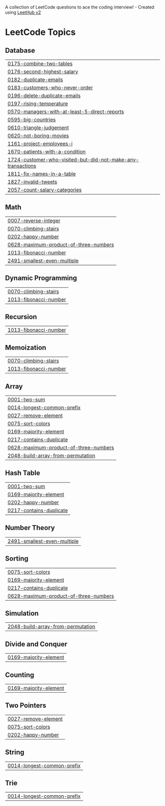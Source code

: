 A collection of LeetCode questions to ace the coding interview! - Created using [LeetHub v2](https://github.com/arunbhardwaj/LeetHub-2.0)
<!---LeetCode Topics Start-->
# LeetCode Topics
## Database
|  |
| ------- |
| [0175-combine-two-tables](https://github.com/tsionawitworkneh/competitive-programming/tree/master/0175-combine-two-tables) |
| [0176-second-highest-salary](https://github.com/tsionawitworkneh/competitive-programming/tree/master/0176-second-highest-salary) |
| [0182-duplicate-emails](https://github.com/tsionawitworkneh/competitive-programming/tree/master/0182-duplicate-emails) |
| [0183-customers-who-never-order](https://github.com/tsionawitworkneh/competitive-programming/tree/master/0183-customers-who-never-order) |
| [0196-delete-duplicate-emails](https://github.com/tsionawitworkneh/competitive-programming/tree/master/0196-delete-duplicate-emails) |
| [0197-rising-temperature](https://github.com/tsionawitworkneh/competitive-programming/tree/master/0197-rising-temperature) |
| [0570-managers-with-at-least-5-direct-reports](https://github.com/tsionawitworkneh/competitive-programming/tree/master/0570-managers-with-at-least-5-direct-reports) |
| [0595-big-countries](https://github.com/tsionawitworkneh/competitive-programming/tree/master/0595-big-countries) |
| [0610-triangle-judgement](https://github.com/tsionawitworkneh/competitive-programming/tree/master/0610-triangle-judgement) |
| [0620-not-boring-movies](https://github.com/tsionawitworkneh/competitive-programming/tree/master/0620-not-boring-movies) |
| [1161-project-employees-i](https://github.com/tsionawitworkneh/competitive-programming/tree/master/1161-project-employees-i) |
| [1670-patients-with-a-condition](https://github.com/tsionawitworkneh/competitive-programming/tree/master/1670-patients-with-a-condition) |
| [1724-customer-who-visited-but-did-not-make-any-transactions](https://github.com/tsionawitworkneh/competitive-programming/tree/master/1724-customer-who-visited-but-did-not-make-any-transactions) |
| [1811-fix-names-in-a-table](https://github.com/tsionawitworkneh/competitive-programming/tree/master/1811-fix-names-in-a-table) |
| [1827-invalid-tweets](https://github.com/tsionawitworkneh/competitive-programming/tree/master/1827-invalid-tweets) |
| [2057-count-salary-categories](https://github.com/tsionawitworkneh/competitive-programming/tree/master/2057-count-salary-categories) |
## Math
|  |
| ------- |
| [0007-reverse-integer](https://github.com/tsionawitworkneh/competitive-programming/tree/master/0007-reverse-integer) |
| [0070-climbing-stairs](https://github.com/tsionawitworkneh/competitive-programming/tree/master/0070-climbing-stairs) |
| [0202-happy-number](https://github.com/tsionawitworkneh/competitive-programming/tree/master/0202-happy-number) |
| [0628-maximum-product-of-three-numbers](https://github.com/tsionawitworkneh/competitive-programming/tree/master/0628-maximum-product-of-three-numbers) |
| [1013-fibonacci-number](https://github.com/tsionawitworkneh/competitive-programming/tree/master/1013-fibonacci-number) |
| [2491-smallest-even-multiple](https://github.com/tsionawitworkneh/competitive-programming/tree/master/2491-smallest-even-multiple) |
## Dynamic Programming
|  |
| ------- |
| [0070-climbing-stairs](https://github.com/tsionawitworkneh/competitive-programming/tree/master/0070-climbing-stairs) |
| [1013-fibonacci-number](https://github.com/tsionawitworkneh/competitive-programming/tree/master/1013-fibonacci-number) |
## Recursion
|  |
| ------- |
| [1013-fibonacci-number](https://github.com/tsionawitworkneh/competitive-programming/tree/master/1013-fibonacci-number) |
## Memoization
|  |
| ------- |
| [0070-climbing-stairs](https://github.com/tsionawitworkneh/competitive-programming/tree/master/0070-climbing-stairs) |
| [1013-fibonacci-number](https://github.com/tsionawitworkneh/competitive-programming/tree/master/1013-fibonacci-number) |
## Array
|  |
| ------- |
| [0001-two-sum](https://github.com/tsionawitworkneh/competitive-programming/tree/master/0001-two-sum) |
| [0014-longest-common-prefix](https://github.com/tsionawitworkneh/competitive-programming/tree/master/0014-longest-common-prefix) |
| [0027-remove-element](https://github.com/tsionawitworkneh/competitive-programming/tree/master/0027-remove-element) |
| [0075-sort-colors](https://github.com/tsionawitworkneh/competitive-programming/tree/master/0075-sort-colors) |
| [0169-majority-element](https://github.com/tsionawitworkneh/competitive-programming/tree/master/0169-majority-element) |
| [0217-contains-duplicate](https://github.com/tsionawitworkneh/competitive-programming/tree/master/0217-contains-duplicate) |
| [0628-maximum-product-of-three-numbers](https://github.com/tsionawitworkneh/competitive-programming/tree/master/0628-maximum-product-of-three-numbers) |
| [2048-build-array-from-permutation](https://github.com/tsionawitworkneh/competitive-programming/tree/master/2048-build-array-from-permutation) |
## Hash Table
|  |
| ------- |
| [0001-two-sum](https://github.com/tsionawitworkneh/competitive-programming/tree/master/0001-two-sum) |
| [0169-majority-element](https://github.com/tsionawitworkneh/competitive-programming/tree/master/0169-majority-element) |
| [0202-happy-number](https://github.com/tsionawitworkneh/competitive-programming/tree/master/0202-happy-number) |
| [0217-contains-duplicate](https://github.com/tsionawitworkneh/competitive-programming/tree/master/0217-contains-duplicate) |
## Number Theory
|  |
| ------- |
| [2491-smallest-even-multiple](https://github.com/tsionawitworkneh/competitive-programming/tree/master/2491-smallest-even-multiple) |
## Sorting
|  |
| ------- |
| [0075-sort-colors](https://github.com/tsionawitworkneh/competitive-programming/tree/master/0075-sort-colors) |
| [0169-majority-element](https://github.com/tsionawitworkneh/competitive-programming/tree/master/0169-majority-element) |
| [0217-contains-duplicate](https://github.com/tsionawitworkneh/competitive-programming/tree/master/0217-contains-duplicate) |
| [0628-maximum-product-of-three-numbers](https://github.com/tsionawitworkneh/competitive-programming/tree/master/0628-maximum-product-of-three-numbers) |
## Simulation
|  |
| ------- |
| [2048-build-array-from-permutation](https://github.com/tsionawitworkneh/competitive-programming/tree/master/2048-build-array-from-permutation) |
## Divide and Conquer
|  |
| ------- |
| [0169-majority-element](https://github.com/tsionawitworkneh/competitive-programming/tree/master/0169-majority-element) |
## Counting
|  |
| ------- |
| [0169-majority-element](https://github.com/tsionawitworkneh/competitive-programming/tree/master/0169-majority-element) |
## Two Pointers
|  |
| ------- |
| [0027-remove-element](https://github.com/tsionawitworkneh/competitive-programming/tree/master/0027-remove-element) |
| [0075-sort-colors](https://github.com/tsionawitworkneh/competitive-programming/tree/master/0075-sort-colors) |
| [0202-happy-number](https://github.com/tsionawitworkneh/competitive-programming/tree/master/0202-happy-number) |
## String
|  |
| ------- |
| [0014-longest-common-prefix](https://github.com/tsionawitworkneh/competitive-programming/tree/master/0014-longest-common-prefix) |
## Trie
|  |
| ------- |
| [0014-longest-common-prefix](https://github.com/tsionawitworkneh/competitive-programming/tree/master/0014-longest-common-prefix) |
<!---LeetCode Topics End-->